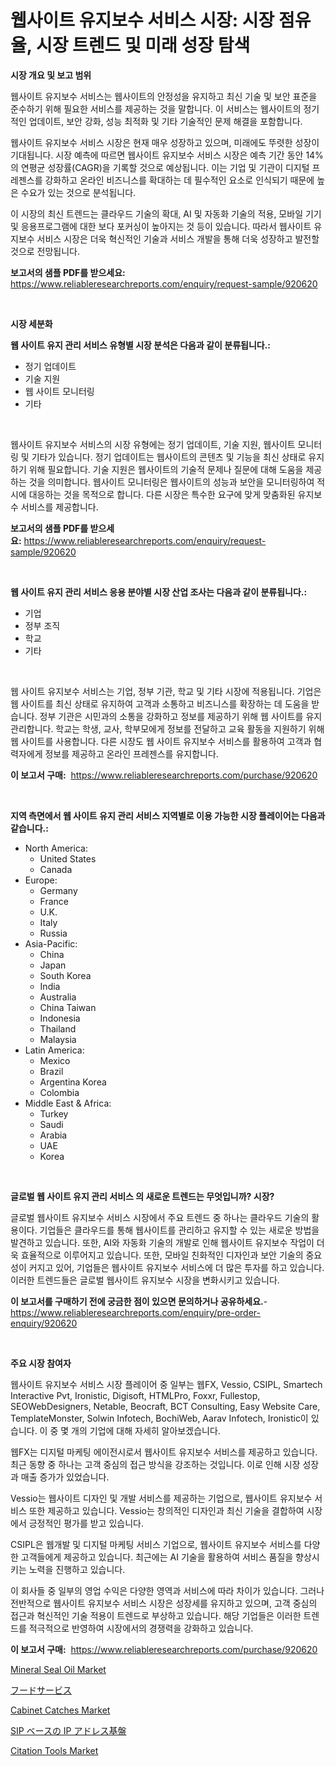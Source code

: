 <p><h1>웹사이트 유지보수 서비스 시장: 시장 점유율, 시장 트렌드 및 미래 성장 탐색</h1></p><p><strong>시장 개요 및 보고 범위</strong></p>
<p><p>웹사이트 유지보수 서비스는 웹사이트의 안정성을 유지하고 최신 기술 및 보안 표준을 준수하기 위해 필요한 서비스를 제공하는 것을 말합니다. 이 서비스는 웹사이트의 정기적인 업데이트, 보안 강화, 성능 최적화 및 기타 기술적인 문제 해결을 포함합니다.</p><p>웹사이트 유지보수 서비스 시장은 현재 매우 성장하고 있으며, 미래에도 뚜렷한 성장이 기대됩니다. 시장 예측에 따르면 웹사이트 유지보수 서비스 시장은 예측 기간 동안 14%의 연평균 성장률(CAGR)을 기록할 것으로 예상됩니다. 이는 기업 및 기관이 디지털 프레젠스를 강화하고 온라인 비즈니스를 확대하는 데 필수적인 요소로 인식되기 때문에 높은 수요가 있는 것으로 분석됩니다.</p><p>이 시장의 최신 트렌드는 클라우드 기술의 확대, AI 및 자동화 기술의 적용, 모바일 기기 및 응용프로그램에 대한 보다 포커싱이 높아지는 것 등이 있습니다. 따라서 웹사이트 유지보수 서비스 시장은 더욱 혁신적인 기술과 서비스 개발을 통해 더욱 성장하고 발전할 것으로 전망됩니다.</p></p>
<p><strong>보고서의 샘플 PDF를 받으세요:</strong> <a href="https://www.reliableresearchreports.com/enquiry/request-sample/920620">https://www.reliableresearchreports.com/enquiry/request-sample/920620</a></p>
<p>&nbsp;</p>
<p><strong>시장 세분화</strong></p>
<p><strong>웹 사이트 유지 관리 서비스 유형별 시장 분석은 다음과 같이 분류됩니다.:</strong></p>
<p><ul><li>정기 업데이트</li><li>기술 지원</li><li>웹 사이트 모니터링</li><li>기타</li></ul></p>
<p>&nbsp;</p>
<p><p>웹사이트 유지보수 서비스의 시장 유형에는 정기 업데이트, 기술 지원, 웹사이트 모니터링 및 기타가 있습니다. 정기 업데이트는 웹사이트의 콘텐츠 및 기능을 최신 상태로 유지하기 위해 필요합니다. 기술 지원은 웹사이트의 기술적 문제나 질문에 대해 도움을 제공하는 것을 의미합니다. 웹사이트 모니터링은 웹사이트의 성능과 보안을 모니터링하여 적시에 대응하는 것을 목적으로 합니다. 다른 시장은 특수한 요구에 맞게 맞춤화된 유지보수 서비스를 제공합니다.</p></p>
<p><strong>보고서의 샘플 PDF를 받으세요:</strong>&nbsp;<a href="https://www.reliableresearchreports.com/enquiry/request-sample/920620">https://www.reliableresearchreports.com/enquiry/request-sample/920620</a></p>
<p>&nbsp;</p>
<p><strong> 웹 사이트 유지 관리 서비스 응용 분야별 시장 산업 조사는 다음과 같이 분류됩니다.:</strong></p>
<p><ul><li>기업</li><li>정부 조직</li><li>학교</li><li>기타</li></ul></p>
<p>&nbsp;</p>
<p><p>웹 사이트 유지보수 서비스는 기업, 정부 기관, 학교 및 기타 시장에 적용됩니다. 기업은 웹 사이트를 최신 상태로 유지하여 고객과 소통하고 비즈니스를 확장하는 데 도움을 받습니다. 정부 기관은 시민과의 소통을 강화하고 정보를 제공하기 위해 웹 사이트를 유지 관리합니다. 학교는 학생, 교사, 학부모에게 정보를 전달하고 교육 활동을 지원하기 위해 웹 사이트를 사용합니다. 다른 시장도 웹 사이트 유지보수 서비스를 활용하여 고객과 협력자에게 정보를 제공하고 온라인 프레젠스를 유지합니다.</p></p>
<p><strong>이 보고서 구매:</strong>&nbsp; <a href="https://www.reliableresearchreports.com/purchase/920620">https://www.reliableresearchreports.com/purchase/920620</a></p>
<p>&nbsp;</p>
<p><strong>지역 측면에서 웹 사이트 유지 관리 서비스 지역별로 이용 가능한 시장 플레이어는 다음과 같습니다.:</strong></p>
<p><ul>
    <li>
        North America:
        <ul>
            <li>United States</li>
            <li>Canada</li>
        </ul>
    </li>
    <li>
        Europe:
        <ul>
            <li>Germany</li>
            <li>France</li>
            <li>U.K.</li>
            <li>Italy</li>
            <li>Russia</li>
        </ul>
    </li>
    <li>
        Asia-Pacific:
        <ul>
            <li>China</li>
            <li>Japan</li>
            <li>South Korea</li>
            <li>India</li>
            <li>Australia</li>
            <li>China Taiwan</li>
            <li>Indonesia</li>
            <li>Thailand</li>
            <li>Malaysia</li>
        </ul>
    </li>
    <li>
        Latin America:
        <ul>
            <li>Mexico</li>
            <li>Brazil</li>
            <li>Argentina Korea</li>
            <li>Colombia</li>
        </ul>
    </li>
    <li>
        Middle East & Africa:
        <ul>
            <li>Turkey</li>
            <li>Saudi</li>
            <li>Arabia</li>
            <li>UAE</li>
            <li>Korea</li>
        </ul>
    </li>
    </ul></p>
<p>&nbsp;</p>
<p><strong>글로벌 웹 사이트 유지 관리 서비스 의 새로운 트렌드는 무엇입니까? 시장?</strong></p>
<p><p>글로벌 웹사이트 유지보수 서비스 시장에서 주요 트렌드 중 하나는 클라우드 기술의 활용이다. 기업들은 클라우드를 통해 웹사이트를 관리하고 유지할 수 있는 새로운 방법을 발견하고 있습니다. 또한, AI와 자동화 기술의 개발로 인해 웹사이트 유지보수 작업이 더욱 효율적으로 이루어지고 있습니다. 또한, 모바일 친화적인 디자인과 보안 기술의 중요성이 커지고 있어, 기업들은 웹사이트 유지보수 서비스에 더 많은 투자를 하고 있습니다. 이러한 트렌드들은 글로벌 웹사이트 유지보수 시장을 변화시키고 있습니다.</p></p>
<p><strong>이 보고서를 구매하기 전에 궁금한 점이 있으면 문의하거나 공유하세요.</strong>- <a href="https://www.reliableresearchreports.com/enquiry/pre-order-enquiry/920620">https://www.reliableresearchreports.com/enquiry/pre-order-enquiry/920620</a></p>
<p>&nbsp;</p>
<p><strong>주요 시장 참여자</strong></p>
<p><p>웹사이트 유지보수 서비스 시장 플레이어 중 일부는 웹FX, Vessio, CSIPL, Smartech Interactive Pvt, Ironistic, Digisoft, HTMLPro, Foxxr, Fullestop, SEOWebDesigners, Netable, Beocraft, BCT Consulting, Easy Website Care, TemplateMonster, Solwin Infotech, BochiWeb, Aarav Infotech, Ironistic이 있습니다. 이 중 몇 개의 기업에 대해 자세히 알아보겠습니다.</p><p>웹FX는 디지털 마케팅 에이전시로서 웹사이트 유지보수 서비스를 제공하고 있습니다. 최근 동향 중 하나는 고객 중심의 접근 방식을 강조하는 것입니다. 이로 인해 시장 성장과 매출 증가가 있었습니다.</p><p>Vessio는 웹사이트 디자인 및 개발 서비스를 제공하는 기업으로, 웹사이트 유지보수 서비스 또한 제공하고 있습니다. Vessio는 창의적인 디자인과 최신 기술을 결합하여 시장에서 긍정적인 평가를 받고 있습니다.</p><p>CSIPL은 웹개발 및 디지털 마케팅 서비스 기업으로, 웹사이트 유지보수 서비스를 다양한 고객들에게 제공하고 있습니다. 최근에는 AI 기술을 활용하여 서비스 품질을 향상시키는 노력을 진행하고 있습니다.</p><p>이 회사들 중 일부의 영업 수익은 다양한 영역과 서비스에 따라 차이가 있습니다. 그러나 전반적으로 웹사이트 유지보수 서비스 시장은 성장세를 유지하고 있으며, 고객 중심의 접근과 혁신적인 기술 적용이 트렌드로 부상하고 있습니다. 해당 기업들은 이러한 트렌드를 적극적으로 반영하여 시장에서의 경쟁력을 강화하고 있습니다.</p></p>
<p><strong>이 보고서 구매:</strong>&nbsp;&nbsp;<a href="https://www.reliableresearchreports.com/purchase/920620">https://www.reliableresearchreports.com/purchase/920620</a></p>
<p><p><a href="https://github.com/gulaimolin/Market-Research-Report-List-3/blob/main/mineral-seal-oil-market.md">Mineral Seal Oil Market</a></p><p><a href="https://github.com/bevdtkn4419963/Market-Research-Report-List-1/blob/main/9135080183136.md">フードサービス</a></p><p><a href="https://issuu.com/reportprime-2/docs/cabinet-catches-market-size-2030.pptx">Cabinet Catches Market</a></p><p><a href="https://github.com/lababdou/Market-Research-Report-List-2/blob/main/9014432183135.md">SIP ベースの IP アドレス基盤</a></p><p><a href="https://github.com/RoccoManning/Market-Research-Report-List-3/blob/main/citation-tools-market.md">Citation Tools Market</a></p></p>
